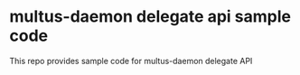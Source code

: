 # multus-daemon delegate api sample code

This repo provides sample code for multus-daemon delegate API
